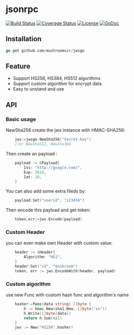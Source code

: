 # jsonrpc

[![Build Status](https://travis-ci.org/mushroomsir/jwsgo.svg?branch=master)](https://travis-ci.org/mushroomsir/jwsgo)
[![Coverage Status](http://img.shields.io/coveralls/mushroomsir/jwsgo.svg?style=flat-square)](https://coveralls.io/r/mushroomsir/jwsgo)
[![License](http://img.shields.io/badge/license-mit-blue.svg?style=flat-square)](https://raw.githubusercontent.com/mushroomsir/jwsgo/master/LICENSE)
[![GoDoc](http://img.shields.io/badge/go-documentation-blue.svg?style=flat-square)](http://godoc.org/github.com/mushroomsir/jwsgo)

## Installation
```go
go get github.com/mushroomsir/jwsgo
```

## Feature
- Support HS256, HS384, HS512 algorithms
- Support custom algorithm for encrypt data
- Easy to unstand and use

## API
### Basic usage
NewSha256 create the jws instance with HMAC-SHA256:
```go
    jws:=jwsgo.NewSha256("Secret-key")
    //or NewSha512, NewSha384
```
Then create an payload :
```go
    payload := &Payload{
        Iss: "http://google.com/",
        Exp: 3610,
        Iat: 10,
    }
```
You can also add some extra fileds by:
```go
    payload.Set("userid", "123456")
```
Then encode this payload and get token:
```go
    token,err:=jws.Encode(payload)
```
### Custom Header
you can even make own Header with custom value:
```go
    header := &Header{
        Algorithm: "HS1",
    }
    header.Set("id", "mushroom")
    token, err := jws.EncodeWith(header, payload)
```
### Custom algorithm
use new Func with custom hash func and algorithm's name
```go
    hasher:=func(data string) []byte {
        h := hmac.New(sha1.New, []byte("xx"))
        h.Write([]byte(data))
        return h.Sum(nil)
    }
    jws := New("HS256",hasher)
```